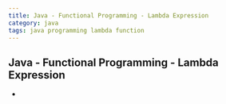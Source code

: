 ```yaml
---
title: Java - Functional Programming - Lambda Expression
category: java
tags: java programming lambda function 
---
```


## Java - Functional Programming - Lambda Expression

- 